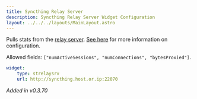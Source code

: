 ```yaml
---
title: Syncthing Relay Server
description: Syncthing Relay Server Widget Configuration
layout: ../../../layouts/MainLayout.astro
---
```


Pulls stats from the [relay server](https://docs.syncthing.net/users/strelaysrv.html). [See here](https://github.com/benphelps/homepage/pull/230#issuecomment-1253053472) for more information on configuration.

Allowed fields: `["numActiveSessions", "numConnections", "bytesProxied"]`.

```yaml
widget:
    type: strelaysrv
    url: http://syncthing.host.or.ip:22070
```

*Added in v0.3.70*
